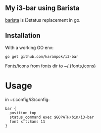 ## My i3-bar using Barista

[barista](https://github.com/soumya92/barista) is i3status replacement in go.


## Installation

With a working GO env:

    go get github.com/karampok/i3-bar

Fonts/icons from fonts dir to ~/.{fonts,icons}

# Usage

in ~/.config/i3/config:

```
bar {
  position top
  status_command exec $GOPATH/bin/i3-bar
  font xft:Sans 11
}
```
